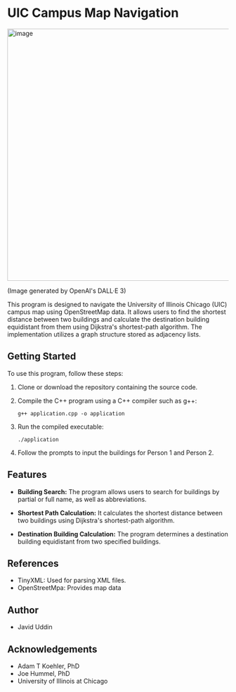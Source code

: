 # UIC Campus Map Navigation

<img width="573" alt="image" src="https://github.com/user-attachments/assets/afe44962-0ae8-4d79-b868-5cc9ae50b0bc" />

(Image generated by OpenAI's DALL·E 3)

This program is designed to navigate the University of Illinois Chicago (UIC) campus map using OpenStreetMap data. It allows users to find the shortest distance between two buildings and calculate the destination building equidistant from them using Dijkstra's shortest-path algorithm. The implementation utilizes a graph structure stored as adjacency lists.

## Getting Started

To use this program, follow these steps:

1. Clone or download the repository containing the source code.

2. Compile the C++ program using a C++ compiler such as g++:

    ```
    g++ application.cpp -o application
    ```

3. Run the compiled executable:

    ```
    ./application
    ```

4. Follow the prompts to input the buildings for Person 1 and Person 2.

## Features

- **Building Search:** The program allows users to search for buildings by partial or full name, as well as abbreviations.

- **Shortest Path Calculation:** It calculates the shortest distance between two buildings using Dijkstra's shortest-path algorithm.

- **Destination Building Calculation:** The program determines a destination building equidistant from two specified buildings.

## References

- TinyXML: Used for parsing XML files.
- OpenStreetMpa: Provides map data 

## Author

- Javid Uddin

## Acknowledgements

- Adam T Koehler, PhD
- Joe Hummel, PhD
- University of Illinois at Chicago

